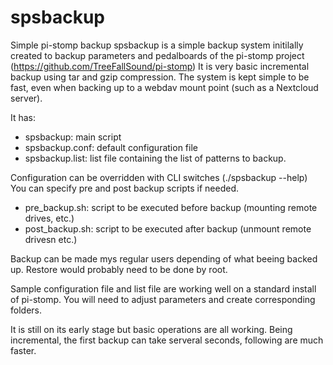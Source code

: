 # spsbackup
Simple pi-stomp backup
spsbackup is a simple backup system initilally created to backup parameters and pedalboards of the pi-stomp project (https://github.com/TreeFallSound/pi-stomp)
It is very basic incremental backup using tar and gzip compression.
The system is kept simple to be fast, even when backing up to a webdav mount point (such as a Nextcloud server).

It has:
  - spsbackup: main script
  - spsbackup.conf: default configuration file
  - spsbackup.list: list file containing the list of patterns to backup.

Configuration can be overridden with CLI switches (./spsbackup --help)
You can specify pre and post backup scripts if needed.
  - pre_backup.sh: script to be executed before backup (mounting remote drives, etc.)
  - post_backup.sh: script to be executed after backup (unmount remote drivesn etc.)

Backup can be made mys regular users depending of what beeing backed up.
Restore would probably need to be done by root.

Sample configuration file and list file are working well on a standard install of pi-stomp.
You will need to adjust parameters and create corresponding folders.

It is still on its early stage but basic operations are all working.
Being incremental, the first backup can take serveral seconds, following are much faster.
